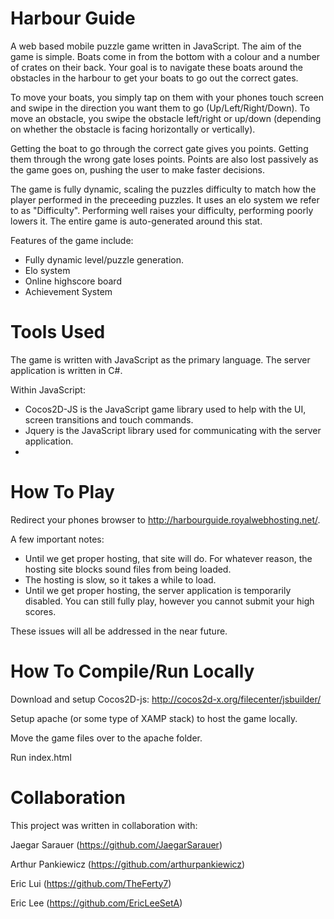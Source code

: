# Harbour Guide

A web based mobile puzzle game written in JavaScript. The aim of the game is simple. Boats come in from the bottom with a colour and a number of crates on their back. Your goal is to navigate these boats around the obstacles in the harbour to get your boats to go out the correct gates.

To move your boats, you simply tap on them with your phones touch screen and swipe in the direction you want them to go (Up/Left/Right/Down). To move an obstacle, you swipe the obstacle left/right or up/down (depending on whether the obstacle is facing horizontally or vertically).

Getting the boat to go through the correct gate gives you points. Getting them through the wrong gate loses points. Points are also lost passively as the game goes on, pushing the user to make faster decisions.

The game is fully dynamic, scaling the puzzles difficulty to match how the player performed in the preceeding puzzles. It uses an elo system we refer to as "Difficulty". Performing well raises your difficulty, performing poorly lowers it. The entire game is auto-generated around this stat.

Features of the game include:
* Fully dynamic level/puzzle generation.
* Elo system
* Online highscore board
* Achievement System

# Tools Used

The game is written with JavaScript as the primary language. The server application is written in C#.

Within JavaScript:
* Cocos2D-JS is the JavaScript game library used to help with the UI, screen transitions and touch commands.
* Jquery is the JavaScript library used for communicating with the server application.
* 
# How To Play

Redirect your phones browser to http://harbourguide.royalwebhosting.net/.

A few important notes:
* Until we get proper hosting, that site will do. For whatever reason, the hosting site blocks sound files from being loaded.
* The hosting is slow, so it takes a while to load.
* Until we get proper hosting, the server application is temporarily disabled. You can still fully play, however you cannot submit your high scores.

These issues will all be addressed in the near future.

# How To Compile/Run Locally

Download and setup Cocos2D-js: http://cocos2d-x.org/filecenter/jsbuilder/

Setup apache (or some type of XAMP stack) to host the game locally.

Move the game files over to the apache folder.

Run index.html

# Collaboration

This project was written in collaboration with:

Jaegar Sarauer (https://github.com/JaegarSarauer)

Arthur Pankiewicz (https://github.com/arthurpankiewicz)

Eric Lui (https://github.com/TheFerty7)

Eric Lee (https://github.com/EricLeeSetA)
